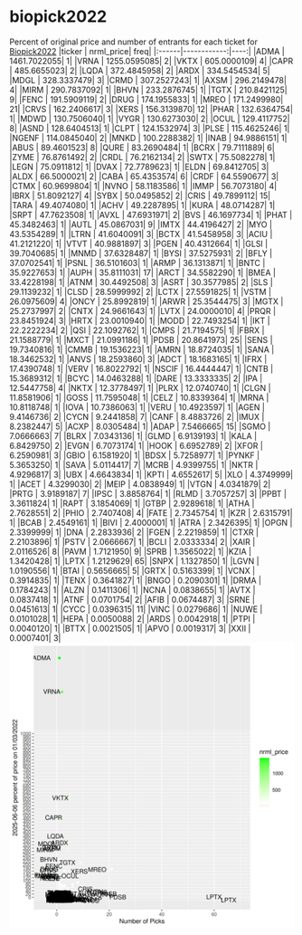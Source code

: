 # biopick2022
Percent of original price and number of entrants for each ticket for [Biopick2022](https://twitter.com/hashtag/Biopick2022)
|ticker |   nrml_price| freq|
|:------|------------:|----:|
|ADMA   | 1461.7022055|    1|
|VRNA   | 1255.0595085|    2|
|VKTX   |  605.0000109|    4|
|CAPR   |  485.6655023|    2|
|LQDA   |  372.4845958|    2|
|ARDX   |  334.5454534|    5|
|MDGL   |  328.3337479|    3|
|CRMD   |  307.2527243|    1|
|AXSM   |  296.2149478|    4|
|MIRM   |  290.7837092|    1|
|BHVN   |  233.2876745|    1|
|TGTX   |  210.8421125|    9|
|FENC   |  191.5909119|    2|
|DRUG   |  174.1955833|    1|
|MREO   |  171.2499980|   21|
|CRVS   |  162.2406617|    3|
|XERS   |  156.3139870|   12|
|PHAR   |  132.6364754|    1|
|MDWD   |  130.7506040|    1|
|VYGR   |  130.6273030|    2|
|OCUL   |  129.4117752|    8|
|ASND   |  128.6404513|    1|
|CLPT   |  124.1532974|    3|
|PLSE   |  115.4625246|    1|
|NGENF  |  114.0845040|    2|
|MNKD   |  100.2288382|    1|
|INAB   |   94.9886151|    1|
|ABUS   |   89.4601523|    8|
|QURE   |   83.2690484|    1|
|BCRX   |   79.7111889|    6|
|ZYME   |   76.8761492|    2|
|CRDL   |   76.2162134|    2|
|SWTX   |   75.5082278|    1|
|LEGN   |   75.0911812|    1|
|DVAX   |   72.7789623|    1|
|ELDN   |   69.8412705|    3|
|ALDX   |   66.5000021|    2|
|CABA   |   65.4353574|    6|
|CRDF   |   64.5590677|    3|
|CTMX   |   60.9699804|    1|
|NVNO   |   58.1183586|    1|
|IMMP   |   56.7073180|    4|
|IBRX   |   51.8092127|    4|
|SYBX   |   50.0495852|    2|
|CRIS   |   49.7899112|   15|
|TARA   |   49.4074080|    1|
|ACHV   |   49.2287895|    1|
|KURA   |   48.0714287|    1|
|SRPT   |   47.7623508|    1|
|AVXL   |   47.6931971|    2|
|BVS    |   46.1697734|    1|
|PHAT   |   45.3482463|    1|
|AUTL   |   45.0867031|    9|
|IMTX   |   44.4196427|    2|
|MYO    |   43.5354289|    1|
|LTRN   |   41.6040091|    3|
|BCTX   |   41.5458958|    3|
|ACIU   |   41.2121220|    1|
|VTVT   |   40.9881897|    3|
|PGEN   |   40.4312664|    1|
|GLSI   |   39.7040685|    1|
|MNMD   |   37.6328487|    1|
|BYSI   |   37.5275931|    2|
|BFLY   |   37.0702541|    1|
|PSNL   |   36.5101603|    1|
|ARMP   |   36.1313871|    1|
|BNTC   |   35.9227653|    1|
|AUPH   |   35.8111031|   17|
|ARCT   |   34.5582290|    1|
|BMEA   |   33.4228198|    1|
|ATNM   |   30.4492508|    3|
|ASRT   |   30.3577985|    2|
|SLS    |   29.1139232|    1|
|CLSD   |   28.5999992|    2|
|LCTX   |   27.5591825|    1|
|VSTM   |   26.0975609|    4|
|ONCY   |   25.8992819|    1|
|ARWR   |   25.3544475|    3|
|MGTX   |   25.2737997|    2|
|CNTX   |   24.9661643|    1|
|LVTX   |   24.0000010|    4|
|PRQR   |   23.8451924|    3|
|HRTX   |   23.0010940|    1|
|MODD   |   22.7493254|    1|
|IKT    |   22.2222234|    2|
|QSI    |   22.1092762|    1|
|CMPS   |   21.7194575|    1|
|FBRX   |   21.1588779|    1|
|MXCT   |   21.0991186|    1|
|PDSB   |   20.8641973|   25|
|SENS   |   19.7340816|    1|
|CMMB   |   19.1536223|    1|
|AMRN   |   18.8724035|    1|
|SANA   |   18.3462532|    1|
|ANVS   |   18.2593860|    3|
|ADCT   |   18.1683165|    1|
|IFRX   |   17.4390748|    1|
|VERV   |   16.8022792|    1|
|NSCIF  |   16.4444447|    1|
|CNTB   |   15.3689312|    1|
|BCYC   |   14.0463288|    1|
|DARE   |   13.3333335|    2|
|IPA    |   12.5447758|    4|
|NKTX   |   12.3778497|    1|
|PLRX   |   12.0740740|    1|
|CLGN   |   11.8581906|    1|
|GOSS   |   11.7595048|    1|
|CELZ   |   10.8339364|    1|
|MRNA   |   10.8118748|    1|
|IOVA   |   10.7386063|    1|
|VERU   |   10.4923597|    1|
|AGEN   |    9.4146736|    2|
|CYCN   |    9.2441858|    7|
|CANF   |    8.4883726|    2|
|IMUX   |    8.2382447|    5|
|ACXP   |    8.0305484|    1|
|ADAP   |    7.5466665|   15|
|SGMO   |    7.0666663|    7|
|BLRX   |    7.0343136|    1|
|GLMD   |    6.9139193|    1|
|KALA   |    6.8429750|    2|
|EVGN   |    6.7073174|    1|
|HOOK   |    6.6952789|    2|
|XFOR   |    6.2590981|    3|
|GBIO   |    6.1581920|    1|
|BDSX   |    5.7258977|    1|
|PYNKF  |    5.3653250|    1|
|SAVA   |    5.0114417|    7|
|MCRB   |    4.9399755|    1|
|NKTR   |    4.9296817|    3|
|UBX    |    4.6643834|    1|
|KPTI   |    4.6552617|    5|
|XLO    |    4.3749999|    1|
|ACET   |    4.3299030|    2|
|MEIP   |    4.0838949|    1|
|VTGN   |    4.0341879|    2|
|PRTG   |    3.9189187|    7|
|IPSC   |    3.8858764|    1|
|RLMD   |    3.7057257|    3|
|PPBT   |    3.3611824|    1|
|RAPT   |    3.1854069|    1|
|GTBP   |    2.9289618|    1|
|ATHA   |    2.7628551|    2|
|PHIO   |    2.7407408|    4|
|FATE   |    2.7345754|    1|
|KZR    |    2.6315791|    1|
|BCAB   |    2.4549161|    1|
|BIVI   |    2.4000001|    1|
|ATRA   |    2.3426395|    1|
|OPGN   |    2.3399999|    1|
|DNA    |    2.2833936|    2|
|FGEN   |    2.2219859|    1|
|CTXR   |    2.2103896|    1|
|PSTV   |    2.0666667|    1|
|BCLI   |    2.0333334|    2|
|XAIR   |    2.0116526|    8|
|PAVM   |    1.7121950|    9|
|SPRB   |    1.3565022|    1|
|KZIA   |    1.3420428|    1|
|LPTX   |    1.2129629|   65|
|SNPX   |    1.1327850|    1|
|LGVN   |    1.0190556|    1|
|BTAI   |    0.5656665|    5|
|GRTX   |    0.5163399|    1|
|VCNX   |    0.3914835|    1|
|TENX   |    0.3641827|    1|
|BNGO   |    0.2090301|    1|
|DRMA   |    0.1784243|    1|
|ALZN   |    0.1411306|    1|
|NCNA   |    0.0838655|    1|
|AVTX   |    0.0837418|    1|
|ATNF   |    0.0701754|    2|
|AFIB   |    0.0674487|    3|
|SRNE   |    0.0451613|    1|
|CYCC   |    0.0396315|   11|
|VINC   |    0.0279686|    1|
|NUWE   |    0.0101028|    1|
|HEPA   |    0.0050088|    2|
|ARDS   |    0.0042918|    1|
|PTPI   |    0.0040120|    1|
|BTTX   |    0.0021505|    1|
|APVO   |    0.0019317|    3|
|XXII   |    0.0007401|    3|
![retvspicks](biopicks.png?raw=true)
